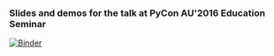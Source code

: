 ### Slides and demos for the talk at PyCon AU'2016 Education Seminar

[![Binder](http://mybinder.org/badge.svg)](http://mybinder.org:/repo/doingmathwithpython/pycon-au-2016)
